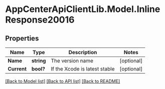 # AppCenterApiClientLib.Model.InlineResponse20016
## Properties

Name | Type | Description | Notes
------------ | ------------- | ------------- | -------------
**Name** | **string** | The version name | [optional] 
**Current** | **bool?** | If the Xcode is latest stable | [optional] 

[[Back to Model list]](../README.md#documentation-for-models) [[Back to API list]](../README.md#documentation-for-api-endpoints) [[Back to README]](../README.md)

